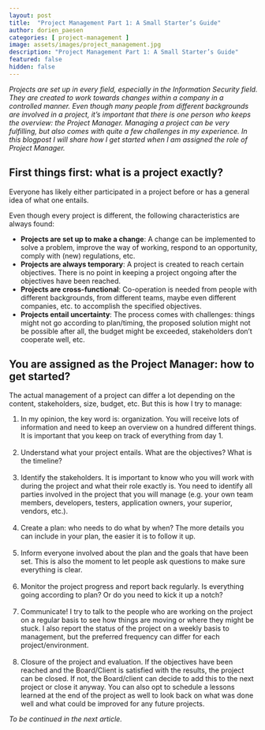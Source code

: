 ```yaml
---
layout: post
title:  "Project Management Part 1: A Small Starter’s Guide"
author: dorien_paesen
categories: [ project-management ]
image: assets/images/project_management.jpg
description: "Project Management Part 1: A Small Starter’s Guide"
featured: false
hidden: false
---
```

*Projects are set up in every field, especially in the Information Security field. They are created to work towards changes within a company in a controlled manner. Even though many people from different backgrounds are involved in a project, it’s important that there is one person who keeps the overview: the Project Manager. Managing a project can be very fulfilling, but also comes with quite a few challenges in my experience. In this blogpost I will share how I get started when I am assigned the role of Project Manager.*

## First things first: what is a project exactly?
Everyone has likely either participated in a project before or has a general idea of what one entails.

Even though every project is different, the following characteristics are always found:

- **Projects are set up to make a change**: A change can be implemented to solve a problem, improve the way of working, respond to an opportunity, comply with (new) regulations, etc.
- **Projects are always temporary**: A project is created to reach certain objectives. There is no point in keeping a project ongoing after the objectives have been reached.
- **Projects are cross-functional**: Co-operation is needed from people with different backgrounds, from different teams, maybe even different companies, etc. to accomplish the specified objectives.
- **Projects entail uncertainty**: The process comes with challenges: things might not go according to plan/timing, the proposed solution might not be possible after all, the budget might be exceeded, stakeholders don’t cooperate well, etc. 

## You are assigned as the Project Manager: how to get started?
The actual management of a project can differ a lot depending on the content, stakeholders, size, budget, etc. But this is how I try to manage:
1.	In my opinion, the key word is: organization. You will receive lots of information and need to keep an overview on a hundred different things. It is important that you keep on track of everything from day 1. <br><br>
2.	Understand what your project entails. What are the objectives? What is the timeline? <br><br>
3.	Identify the stakeholders. It is important to know who you will work with during the project and what their role exactly is. You need to identify all parties involved in the project that you will manage (e.g. your own team members, developers, testers, application owners, your superior, vendors, etc.). <br><br>
4.	Create a plan: who needs to do what by when? The more details you can include in your plan, the easier it is to follow it up. <br><br>
5.	Inform everyone involved about the plan and the goals that have been set. This is also the moment to let people ask questions to make sure everything is clear. <br><br>
6.	Monitor the project progress and report back regularly. Is everything going according to plan? Or do you need to kick it up a notch? <br><br>
7.	Communicate! I try to talk to the people who are working on the project on a regular basis to see how things are moving or where they might be stuck. I also report the status of the project on a weekly basis to management, but the preferred frequency can differ for each project/environment. <br><br>
8.	Closure of the project and evaluation. If the objectives have been reached and the Board/Client is satisfied with the results, the project can be closed. If not, the Board/client can decide to add this to the next project or close it anyway. You can also opt to schedule a lessons learned at the end of the project as well to look back on what was done well and what could be improved for any future projects.

*To be continued in the next article.*